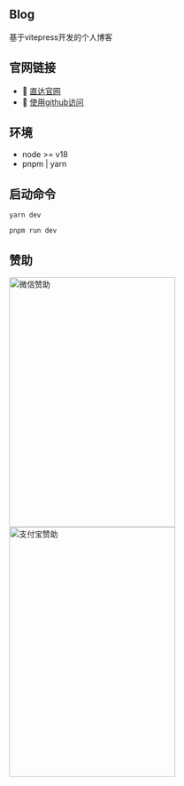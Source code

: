 ## Blog
基于vitepress开发的个人博客

## 官网链接
- :car: [直达官网](http://www.jwblog.cn)
- :beginner: [使用github访问](https://jiangwan1773.github.io/blog/)

## 环境
- node >= v18
- pnpm | yarn

## 启动命令
```yarn
yarn dev
```
```pnpm
pnpm run dev
```

## 赞助
<img src="http://www.jwblog.cn/assets/wechat.CDdxMHAw.png" alt="微信赞助" width="300" height="450" />
<img src="http://www.jwblog.cn/assets/zhifubao.D9wm-LBr.png" alt="支付宝赞助" width="300" height="450" />

